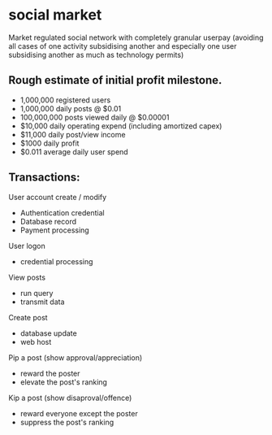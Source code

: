 # social market

Market regulated social network with completely granular userpay (avoiding all cases of one activity subsidising another and especially one user subsidising another as much as technology permits)


## Rough estimate of initial profit milestone.
* 1,000,000 registered users
* 1,000,000 daily posts @ $0.01
* 100,000,000 posts viewed daily @ $0.00001
* $10,000 daily operating expend (including amortized capex)
* $11,000 daily post/view income
* $1000 daily profit
* $0.011 average daily user spend

## Transactions:

User account create / modify
* Authentication credential
* Database record 
* Payment processing

User logon
* credential processing

View posts
* run query
* transmit data

Create post
* database update
* web host

Pip a post (show approval/appreciation)
* reward the poster
* elevate the post's ranking

Kip a post (show disaproval/offence)
* reward everyone except the poster
* suppress the post's ranking


